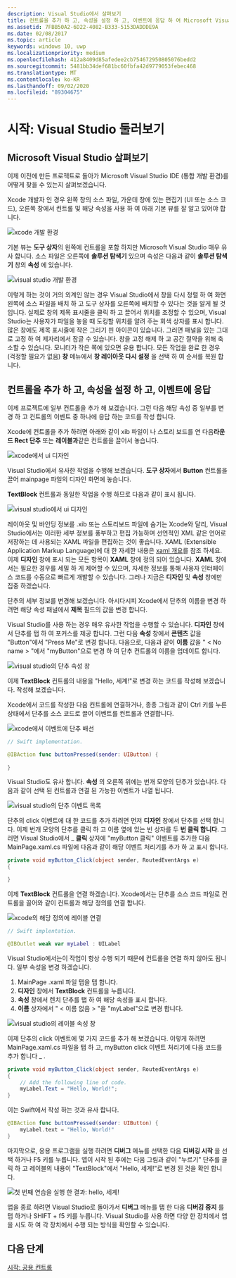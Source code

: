 ```yaml
---
description: Visual Studio에서 살펴보기
title: 컨트롤을 추가 하 고, 속성을 설정 하 고, 이벤트에 응답 하 여 Microsoft Visual Studio 프로젝트에서 시작 하는 방법을 알아봅니다.
ms.assetid: 7FBB50A2-6D22-4082-B333-5153DADDDE9A
ms.date: 02/08/2017
ms.topic: article
keywords: windows 10, uwp
ms.localizationpriority: medium
ms.openlocfilehash: 412a8409d85afedee2cb754672950805076bedd2
ms.sourcegitcommit: 5481bb34def681bc60fbfa42d9779053febec468
ms.translationtype: MT
ms.contentlocale: ko-KR
ms.lasthandoff: 09/02/2020
ms.locfileid: "89304675"
---
```

# <a name="getting-started-getting-around-in-visual-studio"></a>시작: Visual Studio 둘러보기


## <a name="getting-around-in-microsoft-visual-studio"></a>Microsoft Visual Studio 살펴보기

이제 이전에 만든 프로젝트로 돌아가 Microsoft Visual Studio IDE (통합 개발 환경)를 어떻게 찾을 수 있는지 살펴보겠습니다.

Xcode 개발자 인 경우 왼쪽 창의 소스 파일, 가운데 창에 있는 편집기 (UI 또는 소스 코드), 오른쪽 창에서 컨트롤 및 해당 속성을 사용 하 여 아래 기본 뷰를 잘 알고 있어야 합니다.

![xcode 개발 환경](images/ios-to-uwp/xcode-ide.png)

기본 뷰는 **도구 상자**의 왼쪽에 컨트롤을 포함 하지만 Microsoft Visual Studio 매우 유사 합니다. 소스 파일은 오른쪽에 **솔루션 탐색기** 있으며 속성은 다음과 같이 **솔루션 탐색기** 창의 **속성** 에 있습니다.

![visual studio 개발 환경](images/ios-to-uwp/vs-ide.png)

이렇게 하는 것이 거의 외계인 않는 경우 Visual Studio에서 창을 다시 정렬 하 여 화면 왼쪽에 소스 파일을 배치 하 고 도구 상자를 오른쪽에 배치할 수 있다는 것을 알게 될 것입니다. 실제로 창의 제목 표시줄을 클릭 하 고 끌어서 위치를 조정할 수 있으며, Visual Studio는 사용자가 파일을 놓을 때 도킹할 위치를 알려 주는 회색 상자를 표시 합니다. 많은 창에도 제목 표시줄에 작은 그리기 핀 아이콘이 있습니다. 그러면 패널을 있는 그대로 고정 하 여 제자리에서 잠글 수 있습니다. 창을 고정 해제 하 고 공간 절약을 위해 축소할 수 있습니다. 모니터가 작은 쪽에 있으면 유용 합니다. 모든 작업을 완료 한 경우 (걱정할 필요가 없음) **창** 메뉴에서 **창 레이아웃 다시 설정** 을 선택 하 여 순서를 복원 합니다.

## <a name="adding-controls-setting-their-properties-and-responding-to-events"></a>컨트롤을 추가 하 고, 속성을 설정 하 고, 이벤트에 응답

이제 프로젝트에 일부 컨트롤을 추가 해 보겠습니다. 그런 다음 해당 속성 중 일부를 변경 하 고 컨트롤의 이벤트 중 하나에 응답 하는 코드를 작성 합니다.

Xcode에 컨트롤을 추가 하려면 아래와 같이 xib 파일이 나 스토리 보드를 연 다음**라운드 Rect 단추** 또는 **레이블과**같은 컨트롤을 끌어서 놓습니다.

![xcode에서 ui 디자인](images/ios-to-uwp/xcode-add-button-label.png)

Visual Studio에서 유사한 작업을 수행해 보겠습니다. **도구 상자**에서 **Button** 컨트롤을 끌어 mainpage 파일의 디자인 화면에 놓습니다.

**TextBlock** 컨트롤과 동일한 작업을 수행 하므로 다음과 같이 표시 됩니다.

![visual studio에서 ui 디자인](images/ios-to-uwp/vs-add-button-label.png)

레이아웃 및 바인딩 정보를 .xib 또는 스토리보드 파일에 숨기는 Xcode와 달리, Visual Studio에서는 이러한 세부 정보를 풍부하고 편집 가능하며 선언적인 XML 같은 언어로 저장하는 데 사용되는 XAML 파일을 편집하는 것이 좋습니다. XAML (Extensible Application Markup Language)에 대 한 자세한 내용은 [xaml 개요](../xaml-platform/xaml-overview.md)를 참조 하세요. 이제 **디자인** 창에 표시 되는 모든 항목이 **XAML** 창에 정의 되어 있습니다. **XAML** 창에서는 필요한 경우를 세밀 하 게 제어할 수 있으며, 자세한 정보를 통해 사용자 인터페이스 코드를 수동으로 빠르게 개발할 수 있습니다. 그러나 지금은 **디자인** 및 **속성** 창에만 집중 하겠습니다.

단추의 세부 정보를 변경해 보겠습니다. 아시다시피 Xcode에서 단추의 이름을 변경 하려면 해당 속성 패널에서 **제목** 필드의 값을 변경 합니다.

Visual Studio를 사용 하는 경우 매우 유사한 작업을 수행할 수 있습니다. **디자인** 창에서 단추를 탭 하 여 포커스를 제공 합니다. 그런 다음 **속성** 창에서 **콘텐츠** 값을 "Button"에서 "Press Me"로 변경 합니다. 다음으로, 다음과 같이 **이름** 값을 " &lt; No name &gt; "에서 "myButton"으로 변경 하 여 단추 컨트롤의 이름을 업데이트 합니다.

![visual studio의 단추 속성 창](images/ios-to-uwp/vs-button-properties.png)

이제 **TextBlock** 컨트롤의 내용을 "Hello, 세계!"로 변경 하는 코드를 작성해 보겠습니다. 작성해 보겠습니다.

Xcode에서 코드를 작성한 다음 컨트롤에 연결하거나, 종종 그림과 같이 Ctrl 키를 누른 상태에서 단추를 소스 코드로 끌어 이벤트를 컨트롤과 연결합니다.

![xcode에서 이벤트에 단추 배선](images/ios-to-uwp/xcode-add-button-event.png)

```swift
// Swift implementation.

@IBAction func buttonPressed(sender: UIButton) {
    
}
```

Visual Studio도 유사 합니다. **속성** 의 오른쪽 위에는 번개 모양의 단추가 있습니다. 다음과 같이 선택 된 컨트롤과 연결 된 가능한 이벤트가 나열 됩니다.

![visual studio의 단추 이벤트 목록](images/ios-to-uwp/vs-button-event.png)

단추의 click 이벤트에 대 한 코드를 추가 하려면 먼저 **디자인** 창에서 단추를 선택 합니다. 이제 번개 모양의 단추를 클릭 하 고 이름 옆에 있는 빈 상자를 두 **번 클릭 합니다**. 그러면 Visual Studio에서 \_ **클릭** 상자에 "myButton 클릭" 이벤트를 추가한 다음 MainPage.xaml.cs 파일에 다음과 같이 해당 이벤트 처리기를 추가 하 고 표시 합니다.

```csharp
private void myButton_Click(object sender, RoutedEventArgs e)
{

}
```

이제 **TextBlock** 컨트롤을 연결 하겠습니다. Xcode에서는 단추를 소스 코드 파일로 컨트롤을 끌어와 같이 컨트롤과 해당 정의를 연결 합니다.

![xcode의 해당 정의에 레이블 연결](images/ios-to-uwp/xcode-add-button-reference.png)

```swift
// Swift implentation.

@IBOutlet weak var myLabel : UILabel
```

Visual Studio에서는이 작업이 항상 수행 되기 때문에 컨트롤을 연결 하지 않아도 됩니다. 일부 속성을 변경 하겠습니다.

1.  MainPage .xaml 파일 탭을 탭 합니다.
2.  **디자인** 창에서 **TextBlock** 컨트롤을 누릅니다.
3.  **속성** 창에서 렌치 단추를 탭 하 여 해당 속성을 표시 합니다.
4.  **이름** 상자에서 " &lt; 이름 없음 &gt; "을 "myLabel"으로 변경 합니다.

![visual studio의 레이블 속성 창](images/ios-to-uwp/vs-label-properties.png)

이제 단추의 click 이벤트에 몇 가지 코드를 추가 해 보겠습니다. 이렇게 하려면 MainPage.xaml.cs 파일을 탭 하 고, myButton click 이벤트 처리기에 다음 코드를 추가 합니다 \_ .

```csharp
private void myButton_Click(object sender, RoutedEventArgs e)
{
    // Add the following line of code.    
    myLabel.Text = "Hello, World!";
}
```

이는 Swift에서 작성 하는 것과 유사 합니다.

```swift
@IBAction func buttonPressed(sender: UIButton) {
    myLabel.text = "Hello, World!"
}
```

마지막으로, 응용 프로그램을 실행 하려면 **디버그** 메뉴를 선택한 다음 **디버깅 시작** 을 선택 하거나 F5 키를 누릅니다. 앱이 시작 된 후에는 다음 그림과 같이 "누르기" 단추를 클릭 하 고 레이블의 내용이 "TextBlock"에서 "Hello, 세계!"로 변경 된 것을 확인 합니다.

![첫 번째 연습을 실행 한 결과: hello, 세계!](images/ios-to-uwp/vs-hello-world.png)

앱을 종료 하려면 Visual Studio로 돌아가서 **디버그** 메뉴를 탭 한 다음 **디버깅 중지** 를 탭 하거나 SHIFT + f5 키를 누릅니다. Visual Studio를 사용 하면 다양 한 장치에서 앱을 시도 하 여 각 장치에서 수행 되는 방식을 확인할 수 있습니다.

## <a name="next-step"></a>다음 단계

[시작: 공용 컨트롤](getting-started-common-controls.md)